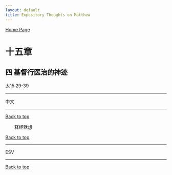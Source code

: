 ```yaml
---
layout: default
title: Expository Thoughts on Matthew
---
```

[ Home Page ]({{site.baseurl}}/index) <br>

<a name="0"></a>
# 十五章 

## 四 基督行医治的神迹

太15:29-39

***

中文<br>

***

[Back to top](#0)

&emsp;&emsp;释经默想

[Back to top](#0)

***

ESV

***

[Back to top](#0)
